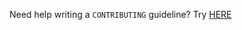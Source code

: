 Need help writing a `CONTRIBUTING` guideline? Try [HERE](https://gist.github.com/PurpleBooth/b24679402957c63ec426)
